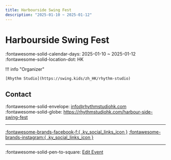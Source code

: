 ```yaml
---
title: Harbourside Swing Fest
description: "2025-01-10 ~ 2025-01-12"
---
```


# Harbourside Swing Fest 

:fontawesome-solid-calendar-days: 2025-01-10 ~ 2025-01-12  
:fontawesome-solid-location-dot: HK  

!!! info "Organizer"

    [Rhythm Studio](https://swing.kids/zh_HK/rhythm-studio)  

## Contact

:fontawesome-solid-envelope: <info@rhythmstudiohk.com>  
:fontawesome-solid-globe: <https://rhythmstudiohk.com/harbour-side-swing-fest>  

---

 [:fontawesome-brands-facebook-f:{ .ky_social_links_icon }](https://www.facebook.com/profile.php?id=61551775018028) [:fontawesome-brands-instagram:{ .ky_social_links_icon }](https://instagram.com/HarboursideSwingFest)

---

:fontawesome-solid-pen-to-square: [Edit Event](https://github.com/swingdance/events/issues/new?assignees=&labels=update+event&projects=&template=03-update_entity.yml&title=Update%20Event%3A%202025%2Fzh_HK%20%E2%80%A2%20Harbourside%20Swing%20Fest&region=zh_HK&year=2025&id=harbourside-swing-fest-2025&name=Harbourside%20Swing%20Fest&org_id=rhythm-studio)
